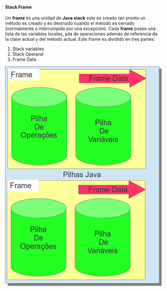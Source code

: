 #### Stack Frame


Un **frame** es una unidad de **Java stack** este es creado tan pronto un método es creado y es destruido cuando el método es cerrado (normalmente o interrumpido por una excepción). Cada **frame** posee una lista de las variables locales, pila de operaciones además de referencia de la clase actual y del método actual. Este frame es dividido en tres partes:

1. Stack variables
2. Stack Operand
3. Frame Data


![Stack Frame](imagens/chapter_3_3.png)
